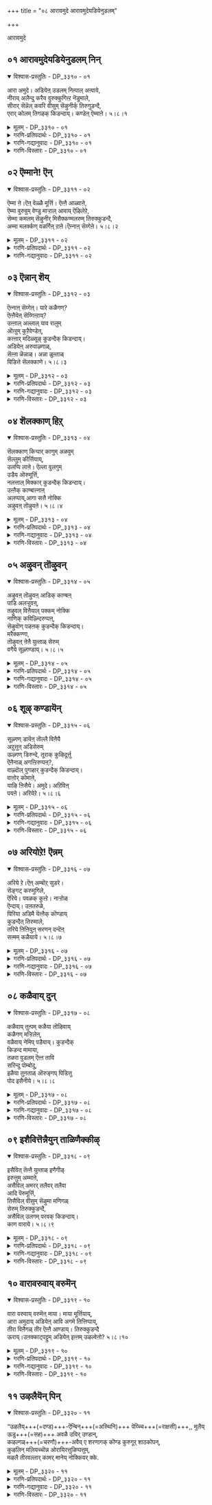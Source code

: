 +++
title = "०८ आरावमुदे आरावमुदेयडियेनुडलम्"

+++

आरावमुदे

## ०१ आरावमुदेयडियेनुडलम् निन्

<details open><summary>विश्वास-प्रस्तुतिः - DP_३३१० - ०१</summary>

आरा अमुदे। अडियेऩ् उडलम् निऩ्पाल् अऩ्पाये,  
नीराय् अलैन्दु करैय वुरुक्कुगिऩ्ऱ नॆडुमाले,  
सीरार् सॆन्नॆल् कवरि वीसुम् सॆऴुनीर्क् तिरुगुडन्दै,  
एरार् कोलम् तिगऴक् किडन्दाय्। कण्डेऩ् ऎम्माऩे। ५।८।१
</details>

<details><summary>मूलम् - DP_३३१० - ०१</summary>

आरा अमुदे। अडियेऩ् उडलम् निऩ्पाल् अऩ्पाये,  
नीराय् अलैन्दु करैय वुरुक्कुगिऩ्ऱ नॆडुमाले,  
सीरार् सॆन्नॆल् कवरि वीसुम् सॆऴुनीर्क् तिरुगुडन्दै,  
एरार् कोलम् तिगऴक् किडन्दाय्। कण्डेऩ् ऎम्माऩे। ५।८।१
</details>

<details><summary>गरणि-प्रतिपदार्थः - DP_३३१० - ०१</summary>

आराअमुदे = ऎन्दॆन्दिगू तृप्तितारद अमृतवे, अडियेन् = पादसेवकनाद नन्न उडलन् निन् पाल् = देहवु निन्न विषयदल्लि, अन् बु आय् ए = प्रेमरूपवे आगि, नीर् आय् अलैन्दु = नीरागि \(स्वभावतः\) द्रवरूपवागि, करैय = \(कागि\) होगुवन्तॆ, उरुहुक्किन्ऱ = करगिसुवन्थ स्वभावद, नॆडुमाले = सर्वेश्वरने, शीर् आर् = श्रेष्ठतॆ \(सम्पत्तु\) तुम्बिरुव, शॆन्नॆल् = कॆम्बत्तवु, कवरि = चमरियन्तॆ, वीशुम् = बीसुव, शॆऴुनीर् = परिशुद्धवाद तीर्थगळिन्द कूडिरुव, तिरुकुडन्दै = पवित्रवाद कुम्भकोण क्षेत्रदल्लि, एरार् = नेगिलुगळु तुम्बिरुव, कोलम् = सुन्दरवाद, तिहऴ् = तेजस्सिनिम्द, किडन्दाय् = इरुववने, कण्डेन् = कण्डॆनु, अम्माने = स्वामिये. 
</details>

<details><summary>गरणि-गद्यानुवादः - DP_३३१० - ०१</summary>

ऎन्दॆन्दिगू तृप्तितारद अमृतवे, पादसेवकनाद नन्न देहवु निन्न विषयदल्लि प्रेमवे आगि करगिरुवन्तॆ करगिसुव स्वभावद सर्वेश्वरने, सम्पत्तु तुम्बिद कॆम्बत्तवु चवरियन्तॆ बीसुव परिशुद्धवाद तीर्थगळिन्द कूडिरुव पवित्रवाद नेगिलुगळु तुम्बिरुव कुम्भकोन क्षेत्रदल्लि सुन्दरवाद तेजस्सिनिन्द इरुववने, \(पवडिसुववने\), स्वामिये कण्डॆनु. 
</details>

<details><summary>गरणि-विस्तारः - DP_३३१० - ०१</summary>

आळ्वाररु दक्षिणनाडिन इन्नॊन्दु सुप्रसिद्धवाद पवित्रक्षेत्रवाद कुम्भकोणदल्लि अर्चावतारियाद भगवन्तनन्नु सन्दर्शिसि सन्तोषिसुत्तारॆ. 

“आरा अमुदे \(आरावमुदे\)” – भगवन्तन दिव्यनामगळ परिणामावन्नु ’आरावमदु’ ऎम्ब पदस्पष्टपडिसुत्तदॆ. ई सुन्दरॆ समानपद हेळुवुदेनॆन्दु गमनिसोण. समुद्रमथनदिन्द पडॆदुकॊण्ड ’अमृत’ देवतॆगळिगॆल्ला तृप्तियन्नू, अमरत्ववन्नू, स्वर्गसुखवन्नू उण्टुमाडिरु अल्लवे? अवरु अदक्कागि मत्तॆ बेडलिल्ल. ऒन्दु सल अदन्नु भगवन्तन कैयिन्दले उण्डु तृप्तिपडॆदरु. भगवन्नामवादरो अन्थाद्दल्ल. ऎष्टॆष्टु उच्चरिसिद्रू, ऎष्टॆष्टु किवियार केळिदरू, ऎष्टॆष्टु कॊण्डाडिदरू, ऎष्टॆष्टु बगॆयागि हेळिकॊण्डरू, अदरिन्द तृप्तियागुवुदे इल्ल. मत्तॆमत्तॆ हेळबेकु, केळबेकु, आनन्दिसबेकु, आस्वादिसबेकु ऎनिसुत्तदॆ. आद्दरिन्दले भगवन्तनिगॆ ’आरावमदु’ ऎन्दु हॆसरायितु. अमृतद हागॆ अदु अमरत्ववन्नु कॊडुवुदु दिट. आदरॆ तृप्तियन्नो? अदन्नु मात्र भगवन्नाम कॊडुवुदे इल्ल. ऎडॆबिडदन्तॆ अदन्नु पानमाडुत्तले इरबेकु, आनन्दिसुत्तले इरबेकु. 

“निन् पाल्....................नॆडुमाले” – ई दासन विषयदल्लि निन्न प्रेमवॆष्टु अपार\! आद्दरिन्दले इवन देहवे करगि होगुवन्तॆ अवनन्नु कनिकरिसिरुत्ती. अदल्लवे निन्न अद्वितीयवाद दिव्यस्वभाव\! 

“शीरार्......................कुडन्दै” – भगवन्त, कुम्भकोणवॆम्ब पवित्रक्षेत्रदल्लि नीनु नॆलसिद्दी. अदु सुन्दरवाद स्थळ. कॆम्बत्तद गद्दॆगळिन्दलू, चवरियन्तॆ बीसुत्तिरुव हसुरु बत्तद पैरिनिन्दलू, परिशुद्धवाद अनेक तीर्थगळिन्दलू कूडि अदु दिव्यक्षेत्रवॆनिसिकॊण्डिदॆ. 

“एरार् कोलम् तिहऴ्” – ऎल्लि नोडिदरू नेगिलुगळु गद्दॆगळन्नु उळुवुदरल्लि हरिदाडुत्ता, सौन्दर्यवन्नू अलङ्कारवन्नू तुम्बिसि हॊळॆयुत्तवॆ. 

आळ्वाररु हेळुत्तारॆ- सर्वेश्वरा, निन्न आश्रितर विषयदल्लि निनगॆ अपारवाद कनिकर. आ कनिकरवे निन्न भक्तर देहवन्नु करगिसि हाकि बिडुत्तदॆ. अवरिगॆ निन्न बळिय वासवन्नु तरुत्तदॆ. पवित्रतीर्थगळिन्दलू, कॆम्बत्तद गद्दॆगळिन्दलू, अवुगळल्लि हरिदाडुव नेगिलुगळिन्दलू सुत्तुवरिदु अलङ्कृतवागिरुव तिरुक्कूडन्दै \(कुम्भकोण ऎम्ब\) क्षेत्रदल्लि नॆलसि बॆळगुत्तिरुव स्वामिये \(सर्वेश्वरने\), निन्नन्नु कण्णु तुम्ब नोडि आनन्दिसुव भाग्य. निन्न पादसेवकनाद ननगॆ ऒदगि बन्दिदॆ.
</details>

## ०२ ऎम्माने\! ऎन्

<details open><summary>विश्वास-प्रस्तुतिः - DP_३३११ - ०२</summary>

ऎम्मा ऩे।ऎऩ् वॆळ्ळै मूर्त्ति। ऎऩ्ऩै आळ्वाऩे,  
ऎम्मा वुरुवुम् वेण्डु माऱ्ऱाल् आवाय् ऎऴिलेऱे,  
सॆम्मा कमलम् सॆऴुनीर् मिसैक्कण्मलरुम् तिरुक्कुडन्दै,  
अम्मा मलर्क्कण् वळर्गिऩ् ऱाऩे।ऎऩ्नाऩ् सॆय्गेऩे। ५।८।२
</details>

<details><summary>मूलम् - DP_३३११ - ०२</summary>

ऎम्मा ऩे।ऎऩ् वॆळ्ळै मूर्त्ति। ऎऩ्ऩै आळ्वाऩे,  
ऎम्मा वुरुवुम् वेण्डु माऱ्ऱाल् आवाय् ऎऴिलेऱे,  
सॆम्मा कमलम् सॆऴुनीर् मिसैक्कण्मलरुम् तिरुक्कुडन्दै,  
अम्मा मलर्क्कण् वळर्गिऩ् ऱाऩे।ऎऩ्नाऩ् सॆय्गेऩे। ५।८।२
</details>

<details><summary>गरणि-प्रतिपदार्थः - DP_३३११ - ०२</summary>

ऎम्माने = नन्न स्वामिये, ऎन् वॆळ्ळै मूर्त्ति = नन्न परिशुद्धवाद मूर्तिये, ऎन्नै आळ् वने = नन्नन्नु आळुववने, ऎम्मा उरुवुम् = ऎन्थ रूपवन्नादरू, वेण्डुम् आट्राल् = बेकॆन्दु मनस्सु माडिदरॆ, आवाय् = धरिसुववने, ऎऴिल् एऱे = सुन्दरवाद वृषदन्थवने, शॆम् माकमलम् = दॊड्ड कॆम्पाद कमलगळु, शॆऴु नीर् मिशै = शुद्धवाद नीरिनल्लि, कण् मलरुम् = कण्डकडॆयल्लॆल्ला अरळुव, तिरुक्कूडन्दै = पवित्रवाद कुम्भकोणदल्लि, अमामलर् = अन्थ दॊड्ड हूगळन्तॆ, कण् वळर् हिन्ऱाने = निद्रिसुत्तिरुववने, ऎन् नान् शॆय् हेने = नानेनु माडबल्लॆ? \(निन्न रूपसौन्दर्यवन्नु कण्डु नानु हेगॆ आनन्दिसलि?\)
</details>

<details><summary>गरणि-गद्यानुवादः - DP_३३११ - ०२</summary>

नन्न स्वामिये, नन्न परिशुद्धनाद मूर्तिये, नन्नन्नु आळुववने, नीनु बेकॆन्दु मनस्सुमाडिदरॆ ऎन्थ महारूपवन्नादरू धरिसतक्कवने, सौन्दर्यतुम्बिद वृषभदन्थवने, दॊड्डदॊड्ड कॆन्दावरॆगळु शुद्धवाद नीरिनल्लि ऎल्लि बेकॆन्दरल्लि \(कण्डकडॆयॆल्ला\) अरळुव पवित्रवाद कुम्भकोणदल्लि अन्थ दॊड्डहूगळन्तॆ कण्णु मुच्चि निद्रिसुववने, नानेनु माडबल्लॆ? निन्न दिव्यसौन्दर्यवन्नु नानु हेगॆ अनुभविसि आनन्दिसलि?
</details>

## ०३ ऎन्नान् शॆय्

<details open><summary>विश्वास-प्रस्तुतिः - DP_३३१२ - ०३</summary>

ऎऩ्नाऩ् सॆय्गेऩ्। यारे कळैगण्?  
ऎऩ्ऩैयॆऩ् सॆय्गिऩ्ऱाय्?  
उऩ्ऩाल् अल्लाल् याव रालुम्  
ऒऩ्ऱुम् कुऱैवेण्डेऩ्,  
कऩ्ऩार् मदिळ्सूऴ् कुडन्दैक् किडन्दाय्।  
अडियेऩ् अरुवाऴ्णाळ्,  
सॆऩ्ऩा ळॆन्नाळ्। अन्ना ळुऩ्ताळ्  
पिडित्ते सॆलक्काणे। ५।८।३
</details>

<details><summary>मूलम् - DP_३३१२ - ०३</summary>

ऎऩ्नाऩ् सॆय्गेऩ्। यारे कळैगण्?  
ऎऩ्ऩैयॆऩ् सॆय्गिऩ्ऱाय्?  
उऩ्ऩाल् अल्लाल् याव रालुम्  
ऒऩ्ऱुम् कुऱैवेण्डेऩ्,  
कऩ्ऩार् मदिळ्सूऴ् कुडन्दैक् किडन्दाय्।  
अडियेऩ् अरुवाऴ्णाळ्,  
सॆऩ्ऩा ळॆन्नाळ्। अन्ना ळुऩ्ताळ्  
पिडित्ते सॆलक्काणे। ५।८।३
</details>

<details><summary>गरणि-प्रतिपदार्थः - DP_३३१२ - ०३</summary>

ऎन् नान् शॆय् हेन् = नानेनु माडबल्लॆ? यारे = यारिद्दारॆ, कळै कण् = ननगॆ ऒदगि बरुववरु, ऎन्नै = नन्नन्नु, ऎन् शॆय् हिन्ऱाय् = माडबेकॆन्नुवॆ? उन्नाल् अल्लाल् = निन्निन्द मात्रवल्लदॆ, यावरालुम् = यारिन्दलू, ऒन्ऱुम् = एनॊन्दन्नू, कुऱै = स्वल्पवन्नू, वेण्डेन् = बेडनु, कन् आर् = कुशलकॆलसगळु तुम्बिरुव, मदिळ् = कोटॆयिन्द, शूऴ् = सुत्तुवरिदिरुव, कुडन्दै = कुम्भकोणदल्लि, किडन्दाय् = पवडिसिरुववने, अडियेन् अरु = पादसेवकन जीववु \(आत्मवु\), वाऴ् नाळ् \(वाऴ्\+नाळ् = वाणाळ्\) इल्लिरुवष्टु काल \(इल्लि बदुकिरुवष्टु काल\), शॆल् नाळ् \(शॆल्\+नाळ् = शॆन्नाळ्\) = कळॆदुकाल, ऎनाळ् = ऎष्टु कालवो, अनाळ् = अष्टु कालवू, उनताळ् = निन्न पादगळन्नु, पिडित्ते = हिडिदे, शॆलक्काणे = नडॆसुवन्तॆ कटाक्षिसु.
</details>

<details><summary>गरणि-गद्यानुवादः - DP_३३१२ - ०३</summary>

नानेनु माडबल्लॆ? ननगॆ ऒदगि बरुववरु यारिद्दारॆ? नन्नन्नु एनु माडबेकॆन्नुवॆ? निन्निन्द मात्रवल्लदॆ नानु यारन्नू एनॊन्दन्नू बेडॆनु. कुशल कॆलसगळिन्द तुम्बिरुव कोटॆयिन्द सुत्तुवरिदिरुव कुम्भकोणदल्लि पवडिसिरुववने, पादसेवकन जीववु \(आत्मवु\) इल्लिरुवष्टु \(बदुकिरुवष्टु\) काल, इदुवरॆगॆ कळॆद काल, ऎष्टु कालवो अष्टु कालवू निन्न पादगळन्नु हिडिदे नडॆसुवन्तॆ कटाक्षिसु. 
</details>

<details><summary>गरणि-विस्तारः - DP_३३१२ - ०३</summary>

ई ऎरडु पाशुरगळ मूलकवू हेळुत्तिरुवुदु ऒन्दे विषय. भगवन्तनन्नु पडॆदुकॊळ्ळुवुदक्कॆ अवन कृपॆ अत्यगत्य. अदरिन्द मात्रवे अवनु नमगॆज् अवनन्नु पडॆदुकॊळ्ळुव मार्गवन्नु तोरिसुवनु. अदन्नु बिडदॆ अनुसरिसुवुदरिन्द, अवनन्नु तप्पदॆ सेरबहुदु. ई विषयवन्नु ऒत्तिऒत्तिहेळुत्तदॆ. 

आळ्वाररु हेळुत्तारॆ- भगवन्त, नानु ऎल्ल रीतियल्लू अशक्त. सर्वशक्तनू सर्वज्ञनू आगिरुव निन्नन्नु नानु आश्रयिसिद्देनॆ. नीनादरो बेकॆन्दाग बेकाद रूपवन्नु कळॆयबल्लॆ. निन्न पादगळन्नु नानु बिडदॆ आश्रयिसिद्देनॆ. नीनु कृपॆमाडिद हॊरतु, नन्नन्नुरक्षिसिद हॊरतु ननगॆ बेरॆ दारिये इल्ल. हीगिरुवागि, नीनु दिव्यवाद कोटॆयिन्द सुत्तुवरिदिरुव, ऎल्लॆल्लू दॊड्डदॊड्ड कॆन्दावरॆगळिन्द तुम्बिरुव कुम्भकोणदल्लि कमलदन्तॆ विशालवाद निन्न कण्णुगळन्नु मुच्चि पवडिसिरबहुदे? स्वामी, निन्न पादसेवकन मेलॆ कृपॆ दोरि उद्धरिसु. नीनु कनिकरिसदिद्दरॆ नानेनु माडियेनु?
</details>

## ०४ शॆलक्काण् हिऱ्

<details open><summary>विश्वास-प्रस्तुतिः - DP_३३१३ - ०४</summary>

सॆलक्काण् किऱ्पार् काणुम् अळवुम्  
सॆल्लुम् कीर्त्तियाय्,  
उलप्पि लाऩे। ऎल्ला वुलगुम्  
उडैय ऒरुमूर्त्ति,  
नलत्ताल् मिक्कार् कुडन्दैक् किडन्दाय्।  
उऩ्ऩैक् काण्बाऩ्नाऩ्  
अलप्पाय्,आगा सत्तै नोक्कि  
अऴुवऩ् तॊऴुवऩे। ५।८।४
</details>

<details><summary>मूलम् - DP_३३१३ - ०४</summary>

सॆलक्काण् किऱ्पार् काणुम् अळवुम्  
सॆल्लुम् कीर्त्तियाय्,  
उलप्पि लाऩे। ऎल्ला वुलगुम्  
उडैय ऒरुमूर्त्ति,  
नलत्ताल् मिक्कार् कुडन्दैक् किडन्दाय्।  
उऩ्ऩैक् काण्बाऩ्नाऩ्  
अलप्पाय्,आगा सत्तै नोक्कि  
अऴुवऩ् तॊऴुवऩे। ५।८।४
</details>

<details><summary>गरणि-प्रतिपदार्थः - DP_३३१३ - ०४</summary>

शॆल काण् हिऱ् पार् = मेलिन्द मेलॆ \(होगि होगि\) नोडुववरु, काणुम् अळवुम् = काणुवष्टु हॆच्चागि, शॆल्लुम् = बॆळॆयुव, कीर्तियाय् = कीर्तियुळ्ळवने, उलप्पु इराने = निन्न कीर्तिगॆ कॊनॆये इल्लदवने, ऎल्ला उलहुम् = ऎल्ला लोकगळन्नू, उडैय = निन्न ऒडॆतनदल्लि उळ्ळ, ऒरु = साटियिल्लदवनाद, मूर्त्ति = मूर्तिये, नलत्ताल् = भक्तियिन्द, मिक्कार् = अतिशयवादवरु \(अतिशयवाद भक्तियुळ्ळवरु\), बाळुव, कुडन्दै = कुम्भकोणदल्लि, किडन्दाय् = पवडिसिरुववने, उन्नै = निन्नन्नु, काण्बान् = काणुवुदक्कागि, नान् = नानु, अलप्पु आय् = सङ्कटपट्टवनागि \(अलॆदाडि\), आकाशत्तै = आकाशवन्नु, नोक्कि = नोडुत्त, अऴुवन् = अळुत्तेनॆ, तॊळुवने = नमस्करिसुववने आगिद्देनॆ. 
</details>

<details><summary>गरणि-गद्यानुवादः - DP_३३१३ - ०४</summary>

मेलिन्द मेलॆ नोडुववरु काणुवष्टू हॆच्चागि वृद्धिहॊन्दिरुव कीर्तियुळ्ळवने, आ निन्न कीर्तिगॆ कॊनॆयॆम्बुदे इल्लदवने, ऎल्ला लोकगळन्नू निन्न ऒडॆतनदल्लि उळ्ळ साटियिल्लद मूर्तिये, अतिशयवाद भक्तियुळ्ळवरु बाळुव कुम्भकोणदल्लि पवडिसिरुववने, निन्नन्नु काणुवुदक्कागि अलॆदलॆदु सङ्कटपट्टवनागि, आकाशवन्नु नोडुत्ता अळुत्तेनॆ, नमस्करिसुत्तेनॆ.
</details>

<details><summary>गरणि-विस्तारः - DP_३३१३ - ०४</summary>

“शॆलप्पार्...................कीर्त्तियाय्” – अनन्तगुणस्वभावगळ कीर्तियुळ्ळवनाद साटियिल्लद स्वामियन्नुअपरिमित भक्तरु मेलिन्द मेलॆ सन्दर्शिसि आनन्दिसलॆन्दु कुम्भकोणदल्लि पवडिसिरुव स्वामियन्नु अवरु कण्डागलॆल्ला स्वामिय कीर्तियु बॆळॆयुत्तले होगुत्तदॆ.

“ऎल्ला उलहुम् उडैय ऒरु मूर् त्ति” – अनन्त गुणस्वभावगळ कीर्तियुळ्ळवनाद साटियिल्लद स्वामियन्नु अपरिमित भक्तरु मेलिन्द मेलॆ सन्दर्शिसि आनन्दिसलॆन्दु कुम्भकोणदल्लि पवडिसिरुव स्वामियन्नु अवरु कण्डागलॆल्ला स्वामिय कीर्तियु बॆळॆयुत्तले होगुत्तदॆ. 

“ऎल्ला उलहुम् उडैय ऒरुमूर् त्ति” – ऎल्ला लोकगळिगू ऒडॆयनादवनु नीनु. निनगॆ साटियादवरु बेरॊब्बरिल्ल. नीनॊब्बने अद्वितीयनु. 

“उन्नै काण्बान्.....................तॊळुवने” – स्वामी, निन्नन्नु नोडबेकॆम्ब अत्याशॆ ननगिदॆ. आदरॆ ननगॆ दिक्कु तोचुवुदिल्ल. आद्दरिन्द आकाशवन्नु \(ऎल्लॆ काण्द आकाशवन्नु\) नोडुत्ता, निन्नन्नु स्मरिसिकॊळ्ळुत्त, अळुत्ता, कैमुगियुत्ता कालकळॆयुत्तेनॆ. 

आळ्वाररु हेळुत्तारॆ- सर्वेश्वरा, नीनु सुन्दरवाद कुम्भकोणक्षेत्रदल्लि निन्न अपारकीर्तियॊडनॆ पवडिसिद्दी. निन्न अनन्यभक्तरु निन्नन्नु मेलिन्द मेलॆ कण्डु आनन्दिसलि ऎम्ब कारणदिन्द. अवरु बन्दु निन्नन्नु ऒन्दॊन्दु सल सन्दर्शिसिदागलू निन्न हॊसहॊस गुणस्वभावगळन्नु अवरु कण्डुकॊण्डु आनन्दिसुत्तारॆ. निन्न गुणकीर्तिगळिगॆ पारवुण्टे? ऎल्ला लोकगळिगू नीने ऒडॆयनु. निनगॆ साटियागदवरु बेरॆ यारिगू इल्ल. नीने अद्वितीयनु. निन्नन्नु नानु कण्णारकण्डु आनन्दिसबेकॆन्दु आशॆयिन्द, दिक्कु काणदन्तागि, आकाशद कडॆगॆ नोडुत्ता अळुत्तेनॆ. निनगॆ ऎरगुत्तेनॆ. निन्न कृपॆगागिये.
</details>

## ०५ अऴुवन् तॊऴुवन्

<details open><summary>विश्वास-प्रस्तुतिः - DP_३३१४ - ०५</summary>

अऴुवऩ् तॊऴुवऩ् आडिक् काण्बऩ्  
पाडि अलऱ्ऱुवऩ्,  
तऴुवल् विऩैयाल् पक्कम् नोक्कि  
नाणिक् कविऴ्न्दिरुप्पऩ्,  
सॆऴुवॊण् पऴऩक् कुडन्दैक् किडन्दाय्।  
मरैक्कण्णा,  
तॊऴुवऩ् ऩेऩै युऩ्ताळ् सेरुम्  
वगैये सूऴ्गण्डाय्। ५।८।५
</details>

<details><summary>मूलम् - DP_३३१४ - ०५</summary>

अऴुवऩ् तॊऴुवऩ् आडिक् काण्बऩ्  
पाडि अलऱ्ऱुवऩ्,  
तऴुवल् विऩैयाल् पक्कम् नोक्कि  
नाणिक् कविऴ्न्दिरुप्पऩ्,  
सॆऴुवॊण् पऴऩक् कुडन्दैक् किडन्दाय्।  
मरैक्कण्णा,  
तॊऴुवऩ् ऩेऩै युऩ्ताळ् सेरुम्  
वगैये सूऴ्गण्डाय्। ५।८।५
</details>

<details><summary>गरणि-प्रतिपदार्थः - DP_३३१४ - ०५</summary>

अऴुवन् = अळुत्तेनॆ, तॊऴुवन् = नमस्करिसुत्तेनॆ, आडि = कुणिदाडि, काण्बन् = नोडुत्तेनॆ, पादि = हाडि, अलट्रुवन् = गोळाडुत्तेनॆ \(किरिचाडुत्तेनॆ\), तऴु = नन्नन्नु चॆन्नागि तब्बिकॊण्डिरुव, वल् = बलिष्ठवाद, विनैयाल् = पापकर्मगळिन्द, पक्कम् नोक्कि = मग्गुलल्लि \(अक्कपक्कगळल्लि\) नोडि, नाणि = नाचिकॆयिन्द, कविऴन्दु इरुप्पन् = तलॆयन्नु नॆलक्कॆ सोकिसिरुत्तेनॆ \(बारलु बिद्दिरुत्तेनॆ\), शॆऴु = परिशुद्धवाद, ऒण् = सॊगसाद, पलनम् = नीर् नॆलॆगळन्नुळ्ळ, कुडन्दै = कुम्भकोणदल्लि, किडन्दाय् = पवडिसिरुववने, शॆम् तामरै कण्णा = कॆन्दावरॆयन्तॆ कण्णुगळुळ्ळवने, तॊऴुवनेनै = सेवॆ माडुववनाद नन्नन्नु, उनकाळ् शेरुम् = निन्न तिरुवडिगळन्नु सेरुव, वहैये = रीतियन्ने, शूऴ् कण्डाय् = सुत्तुवरियुत्तिरु कण्डॆया \(चिन्तिसुत्तिरु, गमनिसुत्तिरु, हुडुकुत्तिरु कण्डॆया\!\) 
</details>

<details><summary>गरणि-गद्यानुवादः - DP_३३१४ - ०५</summary>

अळुत्तेनॆ, नमस्करिसुत्तेनॆ. कुणिदादि नोडुत्तेनॆ. हाडि ऒदरुत्तेनॆ. नन्नन्नु बिडदॆ तब्बिकॊण्डिरुव पापकर्मगळिन्द अक्कपक्कगळन्नु नोडि नाचि, बारलु बिद्दिरुत्तेनॆ. परिशुद्धवाद, सॊगसाद, नीर्नॆलॆगळन्नुळ्ळ कुम्भकोणदल्लि नॆलसिरुववने, कॆन्दावरॆयन्तॆ \(विशालवू सुन्दरवू आद\) कण्णुळ्ळवने, सेवॆ माडुववनाद नन्नन्नु निन्न तिरुवडिगळन्नु सेरिसिकॊळ्ळुव रीतियन्ने चिन्तिसुत्तिरु \(गमनिसुत्तिरु\) कण्डॆया\! 
</details>

<details><summary>गरणि-विस्तारः - DP_३३१४ - ०५</summary>

भक्तिय अतिरेकदिन्द भक्तनु माडुवुदेनॆन्दु इल्लि परिष्करवागि हेळलागिदॆ. 

आळ्वाररु हेळुत्तारॆ- भगवन्त, नीनु ननगॆ प्रत्यक्षनागलिल्लवल्ल ऎन्दु अळुत्तेनॆ. नीनु ननगॆ तोरिकॊण्डु, ननगॆ करुणिसबेकॆन्दु दिक्कुदिक्किगू आकाशदत्त नोडुत्त नमस्करिसुत्तेनॆ. निन्न दिव्यसुन्दररूपवन्नु नॆनॆनॆनॆदु आनन्ददिन्द कुणिदाडुत्तेनॆ. निन्न दिव्यनामगळन्नु बायि तुम्ब हाडुत्तेनॆ. नानु कडुपापियॆन्दु ननगॆ मनवरिकॆयाद कूडले नानु नाचुत्तेनॆ. अक्कपक्कगळल्लि नोडि, नन्न तलॆतग्गिसिकॊळ्ळुत्तेनॆ. भगवन्त, कॆन्दाअरॆयन्तॆ विशालवू, सुन्दरवू, आकर्षकवू आद कण्णुगळुळ्ळवने, कॆन्दावरॆगळिन्द तुम्बिद सॊबगिन कुम्भकोणदल्लि नॆलसिरुववने, निन्न तिरुवडिगळन्नु चिरकाल सेवॆमाडुव बगॆयन्नु ननगॆ तोरिसिकॊट्टु पापियाद नन्नन्नु कृपॆमाडु.
</details>

## ०६ शूऴ् कण्डायॆन्

<details open><summary>विश्वास-प्रस्तुतिः - DP_३३१५ - ०६</summary>

सूऴ्गण् डायॆऩ् तॊल्लै विऩैयै  
अऱुत्तुऩ् अडिसेरुम्  
ऊऴ्गण् डिरुन्दे, तूराक् कुऴिदूर्त्तु  
ऎऩैनाळ् अगऩ्ऱिरुप्पऩ्?,  
वाऴ्दॊल् पुगऴार् कुडन्दैक् किडन्दाय्।  
वाऩोर् कोमाऩे,  
याऴि ऩिसैये। अमुदे। अऱिविऩ्  
पयऩे। अरियेऱे। ५।८।६
</details>

<details><summary>मूलम् - DP_३३१५ - ०६</summary>

सूऴ्गण् डायॆऩ् तॊल्लै विऩैयै  
अऱुत्तुऩ् अडिसेरुम्  
ऊऴ्गण् डिरुन्दे, तूराक् कुऴिदूर्त्तु  
ऎऩैनाळ् अगऩ्ऱिरुप्पऩ्?,  
वाऴ्दॊल् पुगऴार् कुडन्दैक् किडन्दाय्।  
वाऩोर् कोमाऩे,  
याऴि ऩिसैये। अमुदे। अऱिविऩ्  
पयऩे। अरियेऱे। ५।८।६
</details>

<details><summary>गरणि-प्रतिपदार्थः - DP_३३१५ - ०६</summary>

शूऴ् कण्डाय् = नन्नन्नु आलङ्गिसु \(स्वीकरिसु\) कण्डॆया, तॊल्लैयै अऱुत्तु = हिन्दिनिन्दलू बन्द नन्न पापकर्मगळन्नु नीगिसि, उन् अडि = निन्न तिरुवडिगळन्नु, शेरुम् = सेरुव, ऊऴ् = मार्गवन्नु, कण्डु इरुन्दे = \(नानु\) कण्डुकॊण्डिद्दरू सह, तूरा = प्रवेशिसबारद, कुऴितूर् त्तु = गुण्डियन्नु प्रवेशिसि, ऎनैनाळ् = ऎष्टु काल, अहन्ऱि इरुप्पन् = \(निन्नन्नु\) अगलि इरबल्लॆ? वाऴ् = बाळुवॆयल्लि, तॊल् पुहऴ् आर् = पुरातनकीर्ति तुम्बिरुव, कुडन्दै = कुम्भकोणदल्लि, किडन्दाय् = पवडिसिरुववने, वानोर् कोमाने = कोमाने = नित्यसूरिगळ \(मेलण लोकदवर\) ऒडॆयने, याऴिन् = विणॆय, इशैये = नादवे, अमुदे = अमृतवे, अऱिविन् पयने = ज्ञानद फलवे, अरि एऱे = सिंहदन्तॆयू वृषभदन्तॆयू इरुववने \(परम समर्थने\). 
</details>

<details><summary>गरणि-गद्यानुवादः - DP_३३१५ - ०६</summary>

नन्नन्नु आलिङ्गिसु \(स्वीकरिसु\) कण्डॆया\! हिन्दिनिन्दलू बन्द निन्न पापकर्मगळन्नु नीगिसि, निन्न तिरुवडिगळन्नु सेरुव मार्गवन्नु नानु कण्डुकॊण्डिद्दरू सह, प्रवेशिसबारदाद गुण्डियल्लि तूरि, ऎष्टु काल \(निन्नन्नु\) अगलि इरबल्लॆ? बाळुवॆयल्लि पुरातन कीर्ति तुम्बिरुव कुम्भकोणदल्लि पवडिसिरुववने, मेलणलोकदवर ऒडॆयने, वीणॆयनादवे, अमृतवे, ज्ञानद फलवे, सिंह वृषभगळन्तॆ इरुववने\! 
</details>

<details><summary>गरणि-विस्तारः - DP_३३१५ - ०६</summary>

हिन्दिन पाशुरदल्लि, तावु भगवन्तनन्नु सेरुव मार्गवन्नु तोरिसबेकॆन्दू, तम्मन्नु कैबिडदन्तॆ स्वीकरिसबेकॆन्दू गुण्डियल्लि तूरि, ऎष्टु काल \(निन्नन्नु\) अगलि इरबल्लॆ? बाळुवॆयल्लि पुरातनकीर्ति तुम्बिरुव कुम्भकोणदल्लि पवडिसिरुववने, मेलण लोकदवर ऒडॆयने, वीणॆयनादवे, अमृतवे, ज्ञानद फलवे, सिंह वृषभगळन्तॆ इरुववने\! 

हिन्दिन पाशुरदल्लि तावु भगवन्तनन्नु सेरुव मार्गवन्नु तोरिसबेकॆन्दू, तम्मन्नु कैबिडदन्तॆ स्वीकरिसबेकॆन्दू भगवन्तनल्लि आळ्वाररु प्रार्थिसिकॊण्डरष्टॆ. अन्थ ऒन्दु मार्गवन्नु अवरीग अरितुकॊण्डिद्दारॆ, दिट. आदरू, अवर इन्द्रियगळु अवरन्नु प्रपञ्चक्कॆ कट्टिहाकिवॆ. आद्दरिन्द, अवरीग आ बन्धनवन्नू बिडिसि, तम्मन्नु स्वामियु अवनल्लि सेरिसिकॊळ्ळबेकॆन्दु इल्लि बेडुत्तारॆ. 

“तॊल्लैयैयऱुत्तु...................कण्डिरुन्दे” – तम्मन्नु सृष्टिसिद कालदिन्दलू तम्मन्नु अनुसरिसिकॊण्डु बन्दिरुव पापपुण्यगळ हॊरयन्नु कळॆदुकॊळ्ळुव मत्तु भगवन्तनन्नु सेरुव मार्ग \(उपाय\)वन्नु नानु तिळिदुकॊण्डिद्दरू सह – 

“तूराक्कूऴि तूर् त्तु” – ऎन्दरॆ, तूरबार्‍अद \(प्रवेशिसबारद\) गुण्डियन्नु प्रवेशिसि’ ऎन्दु अर्थवागुत्तदॆ. याव मार्गवन्नु अनुसरिसबारदो, भगवन्तनन्नु सेरुवुदक्कॆ अदक्कॆ अड्डियागुवुदो अदे “तूराक्कूऴि” – ऎन्दरॆ, इन्द्रियगळु. अवु भगवन्तनन्नु मरॆसि, मनुष्यवन्नु प्रपञ्चद कडॆगॆ, विषय सुखगळ कडॆगॆ सॆळॆयुत्तवॆ. भगवन्तनन्नु अवनु दूर माडुवमार्गवे अदु\! इन्द्रियगळन्नु हॊरगॆ होगगॊडदन्तॆ, अन्तर्मुखमाडुव दारि भगवन्तनन्नु सेरुव दारि. अवुगळन्नु हॊरमुखमाडिदरॆ बरुवुदु विषयगळ सॆळॆत – पापपुण्यगळ हॊरॆ.

“ऎनैनाळ् अहन्ऱु इरुप्पन्” – भगवन्तनन्नु सेरलेबेकॆम्ब आशॆ उत्कटवाद हॊरतु, अवनन्नु सेरुव मार्गवन्नु कण्डुकॊळ्ळलु साध्यवागुवुदिल्ल. इन्द्रियगळ हिडितक्कॆ सिक्कि, विषयसुखवॆम्ब अल्पक्कॆ बिद्दु तिळलुवुदन्नु कलित बळिक, मनुष्यनु अमरत्ववन्नु साधिसिकॊळ्ळुवुदादरू हेगॆ? 

“वाऴ्.....................किडन्दाय्” – इल्लि भगवन्तन अर्चावतारद स्वरूपवन्नू सूचिसलागिदॆ. पुरातन कालदिन्दलू, उत्तमवाद पारमार्थिक बाळ्वॆगॆ हॆसरान्त पवित्र क्षेत्रगळल्लि ऒन्दु कुम्भकोण. अल्लि भगवन्तनु दिव्यसुन्दरनागि पवडिसिद्दानॆ.

“याऴिन् इशैये” – ’याऴ्’ ऎन्दरॆ, वीणॆ, सरस्वती देविय कैयल्लि अलङ्कृतवागिरुव पवित्रवाद्य. अदरल्लि हॊरडुव सप्तस्वरगळु “ॐकार रूपवॆन्दू, अदे परब्रह्मवाच्यवॆन्दू हेळुत्तारॆ. आद्दरिन्द, भगवन्तनु ॐकारस्वरूपि अथवा ’नादस्वरूपि’.

“अमुदे” – समुद्रमथनकालदल्लि उण्टाद अमृतवु देवतॆगळन्नु अमररन्नागिसितु. भगवन्तनु तन्न आश्रितरन्नु बिडदॆ अमररन्नागिसुवनाद्दरिन्द अवने ’अमृत’. 

“अऴिविन् पयने” – पडॆदुकॊळ्ळुव ऎल्ला बगॆय ज्ञानक्कु फलविदॆ. ऒन्दु बगॆय ज्ञानदिन्द भगवन्तनन्नु कण्डुकॊळ्ळुवुदु, अवनन्नु सेरुव उपायवन्नु कण्डुकॊळ्ळुवुदु मत्तु साधनॆयिन्द अवन तिरुवडिगळन्नु सेरुवुदु. ज्ञानक्कॆ बरबेकाद फल अदे. 

“अरि, एऱे” – सिंह मृगराज ऎनिसिकॊण्डिदॆ. अदक्कॆ तक्कन्तॆ अदर नडतॆयू सह. अरण्यद मृगगळॆल्लवू अदक्कॆ हॆदरुत्तवॆ. आदरॆ अदर गाम्भीर्य, नडतॆ स्तुत्यर्हवादद्दु. हागॆये भगवन्तनू, ’नरहरि’ रूपवन्नु कळॆदु दुष्टहिरण्यकशिपुवन्नु निग्रहिसि, तन्न प्रियभक्तनाद प्रह्लाद बालकनन्नु उद्धरिसिदनु. कॊब्बिद गूळिय हागॆ भगवन्तनु परमसमर्थनु. 

आळ्वाररु हेळुत्तारॆ- सर्वेश्वरा, नन्नन्नु निन्न अन्तरङ्ग भक्तनन्नागि स्वीकरिसु. नन्न जन्मान्तरगळ पापराशियन्नु नाशमाडुवन्थ मत्तु निन्नन्नु सेरिकॊळ्ळुवन्थ मार्गवन्नु नानु अरितुकॊण्डिद्दरू सह, नानु दुरदृष्टवशनागि, इन्द्रियगळिगॆ ईडागि, अधःपतन हॊन्दुत्तिद्देनॆ. निन्नन्नु अगलिरुवुदु ननगॆ तुम्ब कष्टवागिदॆ. ऎष्टु काल नानु हीगॆये बिद्दिरुवुदु? नीनु बगॆबगॆय रूपगळल्लि प्रकटवागतक्कवनु. निन्नन्नु सेरलु अवकाश माडिकॊट्टु ननगॆ कृपॆमाडु.
</details>

## ०७ अरियोऱे\! ऎन्नम्

<details open><summary>विश्वास-प्रस्तुतिः - DP_३३१६ - ०७</summary>

अरिये ऱे।ऎऩ् अम्बॊऱ् सुडरे।  
सॆङ्गट् करुमुगिले,  
ऎरिये। पवळक् कुऩ्ऱे। नाऱ्ऱोळ्  
ऎन्दाय्। उऩतरुळे,  
पिरिया अडिमै यॆऩ्ऩैक् कॊण्डाय्  
कुडन्दैत् तिरुमाले,  
तरिये ऩिऩियुऩ् सरणन् दन्दॆऩ्  
सऩ्मम् कळैयाये। ५।८।७
</details>

<details><summary>मूलम् - DP_३३१६ - ०७</summary>

अरिये ऱे।ऎऩ् अम्बॊऱ् सुडरे।  
सॆङ्गट् करुमुगिले,  
ऎरिये। पवळक् कुऩ्ऱे। नाऱ्ऱोळ्  
ऎन्दाय्। उऩतरुळे,  
पिरिया अडिमै यॆऩ्ऩैक् कॊण्डाय्  
कुडन्दैत् तिरुमाले,  
तरिये ऩिऩियुऩ् सरणन् दन्दॆऩ्  
सऩ्मम् कळैयाये। ५।८।७
</details>

<details><summary>गरणि-प्रतिपदार्थः - DP_३३१६ - ०७</summary>

अरि = परमसमर्थनाद, एऱे = वृषभवे, ऎन् = नन्न, अम्= सुन्दरवाद, पॊन् शुडरे = चिन्नदन्थ प्रकाशवुळ्ळवने, शॆम् कण् = कॆन्दावरॆयन्तॆ कण्णुळ्ल, करुमुहिले = कार्मुगिलिनन्थवने, ऎरि एय् = पामोन्नतवाद, पवळम्कुन्ऱे = हवळद बॆट्टदन्तॆ शोभिसुववने, नाल् तोळ् = नाल्कु तोळुगळ, ऎन्दाय् = नन्नस्वामिये, उनदु अरुळे = निन्न कृपॆयिन्द, पिरिया = अगलदन्थ, अडिमै = कैङ्कर्यवन्नु, \(माडलु\), ऎन्नै = नन्नन्नु, कॊण्डाय् = स्वीकरिसिरुववने, कुडन्दै तिरुमाले = कुम्भकोणद सर्वेश्वरने, तरियेन् इनि = इन्नु नानु सहिसलारॆ, उन् = निन्न, चरणम् तन्दु = निन्न चरणगळन्नु दयॆनीडि, ऎन् शन्मम् = नन्न जन्मवन्नु, कळैयाय् = कळॆयबेकु. \(कळॆयुवन्तॆ, मत्तॆ बरदन्तॆ, माडु\).
</details>

<details><summary>गरणि-गद्यानुवादः - DP_३३१६ - ०७</summary>

परमसमर्थनाद वृषभवे, नन्न, सुन्दरवाद हॊन्निन हॊळपुळ्ळवने, कॆन्दावरॆयन्तॆ कण्णुळ्ळवने, कार्मुगिले, परमोन्नतवाद हवळद बॆट्टदन्थवने. नाल्कुतोळुगळ्ळ स्वामिये, निन्न कृपॆयिन्द अगलदन्थ कैङ्कर्यक्कागि नन्नन्नु स्वीकरिसुववने, कुम्भकोणदल्लिरुव सर्वेश्वरने, इन्नु नानु सहिसलारॆ. निन्न चरणगळन्नु दयॆनीडि, नन्न जन्मवन्नु कळॆयबेकु. 
</details>

<details><summary>गरणि-विस्तारः - DP_३३१६ - ०७</summary>

कॆलवु सुन्दरवाद रूपकगळिन्द भगवन्तनन्नु कीर्तिसि, तम्मन्नु उद्धरिसि, मुक्तिनीडबेकॆन्दु आळ्वाररु प्रार्थिसुत्तारॆ. 

भगवन्त कॊब्बिद गूळियन्तॆ परमसमर्थ. अप्पटवाद हॊन्निन हॊळपुळ्ळवनु. कॆन्दावरॆयन्तॆ विशालवू आकर्षकवू आद कण्णुगळुळ्ळवनु. कार्मुगिलिनन्तॆ अवनु महोपकारि, परम उदारि. अत्युन्नतवाद हवळद बॆट्टदन्तॆ अवनु दिव्यसुन्दर. अवन कृपॆयू हागॆये. तन्न आश्रितरन्नु कैबिडदॆ उद्धरिसि, तन्न नित्यकैङ्कर्यदल्लि तॊडगिसुववनु. अवन कृपॆयुण्टादरॆ पुनर्जन्मविल्लदन्तागुवुदु. 

ई पाशुरद मूलक आळ्वाररु बेडुवुदु अदन्ने – ऎन्दरॆ, अवरिगॆ भगवन्तनन्नु अगलिरलु सहिसलारद सङ्कट. आदष्टु बेग अवरिगॆ स्वामिय पादारविन्दगळन्नु दयॆ नीडि, तन्न आन्तरिकभक्तनन्नागि माडिकॊण्डु, तन्न नित्यकैङ्कर्यवन्नु स्वीकरिसुत्तिरबेकु ऎन्दु प्रार्थिसुत्तारॆ.
</details>

## ०८ कळैवाय् दुन्

<details open><summary>विश्वास-प्रस्तुतिः - DP_३३१७ - ०८</summary>

कळैवाय् तुऩ्पम् कळैया तॊऴिवाय्  
कळैगण् मऱ्ऱिलेऩ्,  
वळैवाय् नेमिप् पडैयाय्। कुडन्दैक्  
किडन्द मामाया,  
तळरा वुडलम् ऎऩ्ऩ तावि  
सरिन्दु पोम्बोदु,  
इळैया तुऩताळ् ऒरुङ्गप् पिडित्तु  
पोद इसैनीये। ५।८।८
</details>

<details><summary>मूलम् - DP_३३१७ - ०८</summary>

कळैवाय् तुऩ्पम् कळैया तॊऴिवाय्  
कळैगण् मऱ्ऱिलेऩ्,  
वळैवाय् नेमिप् पडैयाय्। कुडन्दैक्  
किडन्द मामाया,  
तळरा वुडलम् ऎऩ्ऩ तावि  
सरिन्दु पोम्बोदु,  
इळैया तुऩताळ् ऒरुङ्गप् पिडित्तु  
पोद इसैनीये। ५।८।८
</details>

<details><summary>गरणि-प्रतिपदार्थः - DP_३३१७ - ०८</summary>

कळैवाय् = कळॆयुवॆयो, तुन्बङ्गळै = सङ्कटगळन्नु, कळॆयादु ऒऴिवाय् =कळॆयदॆ बिडुवॆयो, कळैकण् = शरण्यरन्नु, मट्रु इलेन् = बेरॊब्बरन्नु इल्लवागिद्देनॆ, वळैवाय् = बग्गिरुव \(मॊनचागिरुव\), नेमि पडैयाय् = चक्रायुधवन्नुळ्ळवने, कुडन्दैकिडन्द = कुम्भकोनदल्लि पवडिसिरुव, मामाय = महाश्चर्यकारिये, तळरा = शक्तिगुन्दिद, उडलम् = देहवु, ऎनदु आवि = नन्न प्राणवु, शरिन्दु = सरिदु, पोम् पोदु= होगुवाग, इळैयादु = शक्तिपूर्णवाद, उनताळ् = निन्न पादगळन्ने, ऒरुङु पिडित्तु = भद्रवागि हिडिदु, पोद = नडॆसुव, इशैनीये = कीर्तिवन्त नीने. 
</details>

<details><summary>गरणि-गद्यानुवादः - DP_३३१७ - ०८</summary>

शरणागतियन्नु पडॆयुव भक्तनिगॆ इरबेकाद ऎरडु मुख्यवाद लक्षणगळन्नु \(गुणगळन्नु\) कुरितु इल्लि हेळलागुत्तिदॆ. ’शरणागति’ अथवा ’प्रपत्ति’यल्लि – ’अकिञ्चनत्व’ मत्तु ’अनन्यगतित्व’ ऎम्बिवु मूलभूतवादवु. “नानु दीन. अज्ञानि. रक्षकनिल्लदवनु. दरिद्र, नीच, पापि” – इत्यादि तन्न गुणगळन्नु भगवन्तनल्लि बहुनम्रतॆयिन्द निवेदिसिकॊळ्ळुवुदु ’अकिञ्चनत्व’. सर्वेश्वरनॊब्बनन्ने मनसार परिपूर्णवागि नम्बुवुदु. बेरॆ यारन्नू योचिसदॆ इरुवुदु. अवन हॊरतु तन्नन्नु उद्धरिसुववरे इल्ल ऎन्दु तिळियुवुदु. अदरन्तॆये नडॆदुकॊळ्ळुवुदु, इदु ’अनन्यगतित्व’. ई पाशुरदल्लि ई ऎरडु विषयगळन्नु निखरवागि हेळलागुत्तदॆ. 
</details>

<details><summary>गरणि-विस्तारः - DP_३३१७ - ०८</summary>

’कळैवाय् तुन्बङ्गळै.............................मट्रिलेन्’ – हुट्टु-सावुगळ सङ्कोलॆयन्नु नीनु परिहरिसुवॆयो इल्लवो? अदन्नु नानु गमनिसुवुदे इल्ल. ननगॆ नीने गति. नीने उपाय. नीने शरण्य. निन्न हॊरतु ननगॆ बेरॆ रक्षकरे इल्ल. निन्नन्नु मात्रवे नानु परिपूर्णवागि नम्बिद्देनॆ. नीने नन्न कैहिडिदु उज्जीवनगॊळिसबेकु. – इल्लि हेळिरुवुदॆल्ल ’अनन्यगतित्व’

“तळरावुडलमे...........................पोदु” – नन्न देह बरबरुत्त कृशवागि बिद्दु होगुव समय बरुत्तदॆ. नन्न प्राणदेहवन्नु बिट्टु होगुत्तदॆ. आग नन्न गति नीने आगि निन्तु, निन्न तिरुवडिगळन्नु बिडदॆ दृढवागि हिडियुवन्तॆ माडुव आश्चर्यकरवाद शक्ति निन्नल्लिदॆ. अदन्नु नीने नन्निन्द माडिसबेकु. ऎल्ला बगॆयल्लू नानु अशक्त. ननगॆ बेरॆ याव बगॆय आसरॆयू इल्ल. आद्दरिन्द, निन्नन्नॊब्बनन्ने नानु नम्बिद्देनॆ – इदे अकिञ्चनत्व. 

आळ्वाररु हेळुत्तारॆ- हरितवाद चक्रायुधवन्नु हिडिदिरुव परमाश्चर्यकारिये, कुम्भकोणदल्लि पवडिसिरुव अर्चावतारिये, नीनु परमाश्चर्यकारि. नीनु एनन्नु बेकादरू नीनु माडबल्लवनु. नानादरो ऎल्ल विधदल्लू अशक्त. नन्निन्द एनेनू नडॆयदु. आद्दरिन्द, ननगॆ ऎल्ल रीतियल्लू नीने गति ऎन्दु नानु परिपूर्णवागि नम्बिद्देनॆ. नन्न पुनर्जन्मद सङ्कटदिन्द नीनु नन्नन्नु बिडुगडॆ माडिदरू सरियॆ. माडदॆ बिट्टरू सरियॆ. कृपॆमाडि नीनु नन्नल्लि ऒलियदिद्दरू सरियॆ. ई नन्न देह शिथिलवागि, नन्न प्राण अल्लिन्द हारिहोगुवाग, निन्न तिरुवडिगळन्नु बिडदॆ हिडिदिरुवन्तॆ माडुव कीर्तिवन्तनॆन्दु निन्नन्नु नानु दृढवागि नम्बिद्देनॆ. नीने ननगॆ गति. नीने नन्न उद्धारक, दयॆनीडुस्वामी.
</details>

## ०९ इशैवित्तॆन्नैयुन् ताळिणैक्कीऴ्

<details open><summary>विश्वास-प्रस्तुतिः - DP_३३१८ - ०९</summary>

इसैवित् तॆऩ्ऩै युऩ्ताळ् इणैगीऴ्  
इरुत्तुम् अम्माऩे,  
असैविल् अमरर् तलैवर् तलैवा  
आदि पॆरुमूर्त्ति,  
तिसैविल् वीसुम् सॆऴुमा मणिगळ्  
सेरुम् तिरुक्कुडन्दै,  
असैविल् उलगम् परवक् किडन्दाय्।  
काण वाराये। ५।८।९
</details>

<details><summary>मूलम् - DP_३३१८ - ०९</summary>

इसैवित् तॆऩ्ऩै युऩ्ताळ् इणैगीऴ्  
इरुत्तुम् अम्माऩे,  
असैविल् अमरर् तलैवर् तलैवा  
आदि पॆरुमूर्त्ति,  
तिसैविल् वीसुम् सॆऴुमा मणिगळ्  
सेरुम् तिरुक्कुडन्दै,  
असैविल् उलगम् परवक् किडन्दाय्।  
काण वाराये। ५।८।९
</details>

<details><summary>गरणि-प्रतिपदार्थः - DP_३३१८ - ०९</summary>

इशैवित्तु = ऒप्पिकॊण्डु, ऎन्नै = नन्नन्नु, उन् = निन्न, ताळ् इणैक्कीऴ् = पादगळ बळियल्लि, इरुत्तुम् = इरिसुव \(इरिसिकॊण्डिरुव\), अम्माने = स्वामिये, आशैवु इल् = अगलिकॆयिल्लद, अमरर् = अमरर, तलैवर् = देवेन्द्रन \(ऒडॆयनाद\), तलैवा = ऒडॆयने, तशैविल्लि = ऎल्लॆल्लूकान्तितुम्बिद, शॆमि = सुन्दरवाद, मामणिहळ् = महामणिगळु \(रत्नगळु\), शेरुम् = कूडिकॊण्डिरुव, तिरुक्कूडन्दै = पवित्रवाद कुम्भकोणदल्लि, अशैवु इल् = बिडुविल्लदन्तॆ, उलहम् = लोकगळॆल्ला, परव = स्तुतिसुवन्तॆ, किडन्दाय्= पवडिसिरुववने, काणलाराये = काणलारॆयल्ल\! 
</details>

<details><summary>गरणि-गद्यानुवादः - DP_३३१८ - ०९</summary>

ऒप्पिकॊण्डु नन्नन्नु निन्न पादगळ बळियल्लि इरिसिकॊण्डिरुव स्वामिये, अगलिकॆयिल्लद अमरर ऒडॆयन ओदॆयने, सुन्दरवाद श्रेष्ठरत्नगळु कूडिरुव कुम्भकोणदल्लि बिडुविल्लदन्तॆ लोकगळॆल्ला स्तुतिसुवन्तॆ पवडिसिरुववने, नीनु काणलारॆयल्ल\! 
</details>

<details><summary>गरणि-विस्तारः - DP_३३१८ - ०९</summary>

भगवन्तन अडिदावरॆगळन्नु सेवॆ माडलु अवकाशवन्नित्त स्वामियु कृपॆदोरि तम्मकण्णमुन्दॆ अर्चावतारियागि काणुत्तिरुवने हॊरतु निजस्वरूपदल्लि तोरिकॊळ्ळलिल्लवल्ल ऎन्दु परितपिसुत्तारॆ. 

“इशैनित्तु..................अम्मने” – भगवन्तनिगू आळ्वाररिगू ऒन्दु बगॆय स्थिरवाद ऒप्पन्दवागिदॆयॆन्दू, अदरन्तॆ तावु स्वामिय अनवरत पादसेवॆ माडलु अवकाशवागिदॆयॆन्दू हेळुत्तारॆ. इदे आ ऒप्पन्द. आदरॆ, भगवन्तनु तमगॆ प्रत्यक्षनागि स्वस्वरूपवन्नु इन्नू तोरिसलिल्लवल्ल ऎम्बुदु अवर पेचाट. 

“तिशैवु इल्......................किडन्दाय्’ – ब्रह्मलोकदिन्द हिडिदु भूमण्डलदवरॆगॆ इरुव ऎल्ला लोकगळवरु तन्नन्नु पूजिसि कृतार्थरागलॆन्दु भगवन्तनु कुम्भकोणक्षेत्रदल्लि अर्चामूर्तियागि नॆलसिद्दानॆ. इदु कुम्भकोणक्षेत्रद हिरिमॆयन्नु प्रसिद्धपडिसुव विषय ऎन्दन्तॆ. 

आळ्वाररु हेळुत्तारॆ- स्वामी, कुम्भकोण क्षेत्रदल्लि पवडिसिरुव अर्चावतारिये, नीनु नन्नल्लि माडिकॊण्ड ऒप्पन्दक्कॆ तक्कन्तॆ नन्नन्नु निन्न अनवरत पादसेवकनन्नागि स्वीकरिसिरुवुदु दिटवे. आदरॆ, निन्न स्वस्वरूपदल्लि नन्न कण्ण मुन्दॆनीनु काणिसिकॊळ्ळलारॆया? हागॆ माडलिल्लवल्ल ऎन्नुत्तारॆ.
</details>

## १० वारावरुवाय् वरुमॆन्

<details open><summary>विश्वास-प्रस्तुतिः - DP_३३१९ - १०</summary>

वारा वरुवाय् वरुमॆऩ् माया। माया मूर्त्तियाय्,  
आरा अमुदाय् अडियेऩ् आवि अगमे तित्तिप्पाय्,  
तीरा विऩैगळ् तीर ऎऩ्ऩै आण्डाय्। तिरुक्कुडन्दै  
ऊराय्।उऩक्काट्पट्टुम् अडियेऩ् इऩ्ऩम् उऴल्वेऩो? ५।८।१०
</details>

<details><summary>मूलम् - DP_३३१९ - १०</summary>

वारा वरुवाय् वरुमॆऩ् माया। माया मूर्त्तियाय्,  
आरा अमुदाय् अडियेऩ् आवि अगमे तित्तिप्पाय्,  
तीरा विऩैगळ् तीर ऎऩ्ऩै आण्डाय्। तिरुक्कुडन्दै  
ऊराय्।उऩक्काट्पट्टुम् अडियेऩ् इऩ्ऩम् उऴल्वेऩो? ५।८।१०
</details>

<details><summary>गरणि-प्रतिपदार्थः - DP_३३१९ - १०</summary>

वारा = सरूपियागि बरदॆ इद्दरू, अरु आय् = अरूपियागि, वरुम् = बरुव, ऎन्= नन्न, आश्चर्यकारिये, माया मूर्त्ति आय् = आश्चर्यकरवाद मूर्तियादवने, आरा अमुदु आय् = तृप्तितारद अमृतवे आदवने, अडियेन् आवि = नन्न प्राणद \(आत्मन\), अहमे = मनॆयन्ने, तित्तिप्पु आय् = मधुरवन्नागि माडिदवने, तीरा = मुगियद \(कॊनॆगाणद\), विनैहळ् = पापगळु, तीर = कॊनॆगाणुवन्तॆ, ऎन्नै = नन्नन्नु, आण्डाय् = आळुववने, तिरुक्कूडन्दैलूरा = पवित्रवाद कुम्भकोण क्षेत्रदल्लि नॆलसिरुवने, उनक्कु= निनगॆ, आट्टट्टुम् = दासनागियू \(आळ्\+पट्टुम् = आट्टट्टुम्\), अडियेन् = पादसेवकनु, इन्नम् = इन्नु मुन्दॆयू, उऴल् वेनो = क्लेशपडुवॆनो? 
</details>

<details><summary>गरणि-गद्यानुवादः - DP_३३१९ - १०</summary>

सरूपियागि बरदॆ इद्दरू, अरूपियागि बरुव नन्न मायाविये, आश्चर्यकारकवाद मूर्तियादवने, तृप्तितारद अमृतवे आदवने, पादसेवकनाद नन्न प्राणद मनॆयन्ने मधुरवन्नागि माडिदवने, पवित्रवाद कुम्भकोण क्षेत्रदल्लि नॆलसिरुववने, कॊनॆगाणद पापगळु कॊनॆगाणुवन्तॆ नन्नन्नु आळिदवने \(रक्षिसिदवने\) निनगॆ दासनागियू, पादसेवकनाद नानु इन्नू मुन्दॆयू क्लेशपडुवॆनो? 
</details>

<details><summary>गरणि-विस्तारः - DP_३३१९ - १०</summary>

’भगवन्तन पादसेवकराद तमगॆ इन्नॆष्टुकाल तमगॆ इहलोकद क्लेश अण्टिकॊण्डिरुवुदु? ऎन्दु उद्गरिसुत्तारॆ. ई जीवनवन्नु बेगलॆ तडॆमाडि तम्मन्नु स्वामियु अवन सान्निध्यक्कॆ सेरिसिकॊळ्ळबेकॆम्ब आशॆयन्नु ई मूलक व्यक्तपडिसुत्तिद्दारॆ.

’वारा........................माया” – अर्चावतारियू, दिव्यसुन्दर विग्रहवू आगिरुव भगवन्तनन्नु आळ्वाररु कुम्भकोणदल्लि कण्डु आनन्दिसिदरू, अदरिन्द तृप्तरागदॆ, स्वामिय निजरूपवन्नु कण्णार काणबेकॆन्दु हम्बलिसिदरष्टॆ. अदु अवरिगॆ लभिसलिल्लवागि, मनस्सिगॆ क्लेशवे आयितु. आदरॆ, भगवन्तनु आश्चर्यकरवाद मायारूपदिन्द बन्दु तम्म आत्मनॊडनॆ कलॆतु आनन्दवन्नु तन्दुदक्कागि आळ्वाररिगॆ आनन्दवागुत्तदॆ. 

“अडियेन् आवि.......................तित्तिप्पु आय्” – पाद सेवकनाद तन्न प्राणवन्नू आत्मवन्नू स्वामियु मनॆ माडिकॊण्डु, अदन्नु अत्यन्त मधुरगॊळिसिदनल्ल\! 

“तीराविनैहळ्.........................आण्डाय्” – मानवनागि इहलोकदल्लि इरुववरॆगॆ, अवनु पडॆदुकॊण्ड अनेक कन्मगळ पापद हॊरॆयु हॆच्चुत्तले होगुत्तदॆ. अदु कॊनॆगाणद \(तीरद\) हॊरॆये आगुत्तदॆ. आ बगॆय पापसङ्कलनवन्नू भगवन्तनु कॊनॆगाणिसि कृपॆतोरिदनल्ल\! तम्मन्नु रक्षिसिदनल्ल\!

“उनक्काट्टाट्टुम् आदिये निन्न मुम् उऴल् वेनो”? – स्वामि, नीनु कृपॆमाडि नन्नन्नु पादसेवकनन्नागि माडिकॊण्डिद्दी. ई लोकद क्लेशगळु इन्नु मुन्दॆयू अण्टिकॊण्डिरुवुदक्कॆ साध्यवे? इवुगळिन्द इन्नु मुन्दॆयू बाधॆपडबेके? ई क्लेशगळु नन्नन्नु अण्टिकॊण्डिरुवुदक्कॆ साध्यवे? ऎल्लवू तीरा नानु परमपददल्लि निन्न नित्यकैङ्कर्यक्कॆ योग्यनागिरुवन्तॆ माडि नन्नन्नु करुणिसलारॆया? 

आळ्वाररु हेळुत्तारॆ- जन्मजन्मगळल्लू पापमाडुत्ता, नानु भरिसलारद पापद हॊरॆयिन्द क्लेशपडुत्तिद्देनॆ. कुम्भकोण क्षेत्रदल्लि नॆलसिरुव दिव्यसुन्दरनाद अर्चावतारिये निन्नदु बलु विचित्रवाद रीति. ननगॆ निन्न निजरूपवन्नु तोरदॆ इद्दरू सह, नीनु अरूपियागि याव मायॆयिन्दलो बन्दु नन्न अन्तरङ्गवन्नु मनॆमाडिकॊण्डिद्दी. नन्नप्राण आत्मगळ मनॆयन्ने मधुरगॊळिसिद्दी. नन्नन्नु निन्न पादसेवकनन्नागि स्वीकरिसिद्दी. स्वामी, इन्थ ननगॆ, इन्नु मुन्दॆयू ई लोकद क्लेशगळु नन्नन्नु बाधिसुवन्तॆ माडुवॆया? अथवा, परमपददल्लि निन्न नित्यकिङ्करनन्नागि माडिकॊण्डु, आनन्ददिन्द निन्न पाद सेवॆयल्लि तॊडगुवन्तॆ माडिकॊळ्ळुवॆयो? ऎल्लवू निन्न इच्छॆगॆ सेरिद्दु.
</details>

## ११ उऴलैयॆन् पिन्

<details open><summary>विश्वास-प्रस्तुतिः - DP_३३२० - ११</summary>

“उऴलैय्+++(=दण्ड)+++-ऎन्बिन्+++(=अस्थिनि)+++ पेय्च्चि+++(=राक्षसी)+++,,  मुलैय् ऊडु+++(=सह)+++ अवळै उयिर् उण्डान्,  
कऴल्गळ्+++(=चरणौ)+++-अवैय् ए शरणागक् कॊण्ड कुरुगूर् शाठकोपन्,  
कुऴलिन् मलियच्चॊन्न ओरायिरत्तुळिप्पत्तुम्,  
मऴलै तीरवल्लार् कामर् मानेय् नोक्कियर् क्के.
</details>

<details><summary>मूलम् - DP_३३२० - ११</summary>

उऴलै यॆऩ्पिऩ् पेय्च्चि मुलैयूडु  
अवळै युयिरुण्डाऩ्,  
कऴल्गळ् अवैये सरणाक् कॊण्ड  
गुरुगूर्च् चडगोबऩ्,  
कुऴलिल् मलियच् चॊऩ्ऩ ओरायिरत्तुळ् इप्पत्तुम्  
मऴलै तीर वल्लार् कामर् माऩेय् नोक्कियर्क्के। ५।८।११
</details>

<details><summary>गरणि-प्रतिपदार्थः - DP_३३२० - ११</summary>

उऴलै = नॊगदन्तॆ बलिष्ठवाद, ऎन् पिन् = ऎलुबुगळुळ्ळ, पेय्च्चि = राक्षसिय, मुलै ऊडु = मॊलॆय नडुवॆ \(मॊलॆयन्नुण्णुवुदरॊळगॆ\), अवळै = अवळ, उयिर् उण्डान् = प्राणगळन्ने उण्डवन, कऴल्हळ् अवैये = तिरुवडिगळन्ने, शरण् आह = शरण्यवागि, कॊण्ड = स्वीकरिसिद, कुरुगूर् शडहोपन् = तिरुक्कूरुहूरिन शठगोपनु \(नम्माळ्वाररु\), कुऴलिन् मलिय् = कॊळलिन नादक्किन्तलू इनिदागि, शॊन्न = हेळिद, ओर् आयिरत्तुळ् = ऒन्दु साविरदल्लि, इपत्तुम् = ई हत्तन्नू, मऴलैतीर = अज्ञानवु तीरुवन्तॆ, वल्लार् = बल्लवरु, कामर् = इष्टवाद्वरु, मान् एय् = जिङ्कॆयन्तॆ, नोक्कियर् क्के = नोटवुळ्ळवरिगे. 
</details>

<details><summary>गरणि-गद्यानुवादः - DP_३३२० - ११</summary>

नॊगदन्तॆ बलिष्ठवाद ऎलुबुगळुळ्ळ राक्षसिय मॊलॆयन्नुण्णुव नडुवॆ, अवळ प्राणगळन्ने उण्डवन तिरुवडिगळन्ने शरण्यवागि स्वीकरिसिद, तिरुक्कूरुहूरिन शठगोपनु \(नम्माळ्वाररु\) कॊळलिन नादक्किन्तलू इनिदागि हेळिद ऒन्दु साविरदल्लि ईहत्तन्नू अज्ञानवु तीरुवन्तॆ बल्लवरु जिङ्कॆयन्तॆ नोटवुळ्ळवरिगॆ बहळ इष्टवादवरु आगुत्तारॆ. 
</details>

<details><summary>गरणि-विस्तारः - DP_३३२० - ११</summary>

ई तिरुवाय् मॊऴिय कडॆय पाशुर इदु. भगवन्तन गुणस्वभावगळन्नु कीर्तिसुत्ता, अवनन्नु पडॆदुकॊळ्ळुवुदक्कॆ बेकाद भक्तिप्रपत्तिगळ स्वरूपवन्नू मुख्यवागि इदु तिळिसुत्तदॆ. भक्तनादवनु भगवद्विषयवाद चिन्तनॆगळन्नु मनस्सिनल्लि तुम्बिट्टुकॊळ्ळबेकु. पवित्रक्षेत्रगळल्लि भगवन्तन सम्मुखदल्लि निन्तकूडले अन्तरङ्गवु करगि नीरागुवन्तिरबेकु. स्वामियन्नु अवन निजस्वरूपदल्लिये कण्डु आनन्दिसलिल्लवल्ला, अवन तिरुवडिगळ सेवॆगॆ अवकाश दॊरॆयलिल्लवल्ला ऎम्ब कॊरगु हत्तिरबेकु. भगवन्तनन्नु अनन्यवागि भजिसि, पूजिसि, चिन्तिसुत्ता अवन कृपॆयन्नु पडॆदुकॊळ्ळुवुदक्कॆ सर्वप्रयत्न माडबेकु. तन्न दीनतॆयन्नू, अशक्ततॆयन्नू भगवन्तनल्लि तोडिकॊण्डु, अवनन्नु ऒलिसिकॊळ्ळलु यत्निसबेकु. स्वामियु तन्नन्नु अवन अनन्यभक्तनन्नागि माडिकॊण्डु तन्निन्द नित्यकैङ्कर्यवन्नु ऎडॆबिडदन्तॆ स्वीकरिसिकॊळ्ळुवन्तागबेकु मुख्यवागि, भगवन्तनन्नु ऒलिसिकॊळ्ळुवुदक्कॆ माडबेकादद्दॆल्ला माडुत्ता, स्वामिय पूर्णकृपॆगॆ पात्रनागि, भक्तनु तन्न प्रापञ्चिक क्लेशगळन्नु नीगिसिकॊण्डु, परमपददल्लि अवन नित्यकिङ्करनागि, अवन पादसेवॆयन्नु अनवरत माडुवन्तागबेकु. अनन्यभक्तन लक्षणगळे इवु. 

भगवन्तनु अत्यन्त आश्चर्यकारि. श्रीकृष्णावतारियागि भगवन्तनु इन्नू ऎळॆयकण्डनागिरुवागले, पूतनियॆम्ब राक्षसियु कंसनिम्द प्रेरितळागि, अवनन्नु कॊल्लुवुदक्कागि नन्दगोकुलक्कॆ बन्दळु. अल्लि अवळु तायि यशोदॆय रूपवन्नु तळॆदु, वञ्चनॆयिन्द अवनन्नॆत्तिकॊण्डु कपटद प्रीतियन्नु तोरिसुत्ता, तन्न विषद मॊलॆयन्नूडिसिदळु. अवळ कपटवन्नरित स्वामियु, सन्तोषदिन्द अवळ मॊलॆहालन्नु चप्परिसि कुडियुत्तले, अदरॊडनॆ अवळ प्राणगळन्ने हीरि अवळन्नु कॊन्दु हाकिदनु मत्तु अवळ कपटवन्नु बयलुमाडिदनु. 

दुष्टदमननाद भगवन्तन तिरुवडिगळन्ने शरण्यवागि स्वीकरिसि, अवुगळन्नु पट्टागि हिडिदु, तन्न जन्मवन्नु सार्थकगॊळिसिकॊण्ड \(परमपदवासियाद\) तिरुक्कूरुहूरिन निवासियाद शठगोपनु \(नम्माळ्वाररु\) भगवन्तन अनन्तकल्याण गुणस्वभावगळन्नु कॊण्डाडलु रचिसिद ऒन्दु साविर पाशुरगळु श्रीकृष्णपरमात्मन कॊळलिन नादक्किन्तलू इनिदागिवॆ. अवुगळल्लि ई हत्तु पाशुरगळन्नादरू कलितु चॆन्नागि अरितुकॊण्डवरु, तम्म कामिगळन्नु आकर्षिसुव जिङ्कॆय कण्णुळ्ळ युवतियरु आकर्षिसुवन्तॆ, परमपुरुषनॆडॆगॆ आकर्षितरागि, अवनिगॆ अत्यन्त प्रियरागुत्तारॆ. हीगिदॆ ई तिरुवाय् मॊऴिय फलश्रुति\!
</details>
